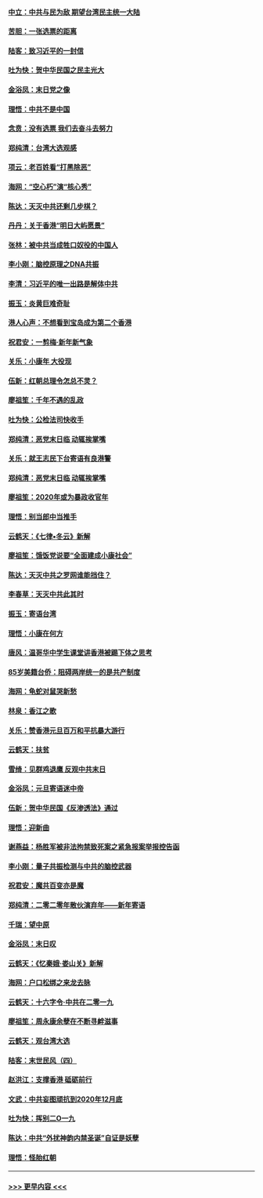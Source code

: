 #### [中立：中共与民为敌 期望台湾民主统一大陆](../pages/nsc993/n11790392.md?t=01140233) 
#### [苦胆：一张选票的距离](../pages/nsc993/n11788914.md?t=01140233) 
#### [陆客：致习近平的一封信](../pages/nsc993/n11788867.md?t=01140233) 
#### [吐为快：贺中华民国之民主光大](../pages/nsc993/n11788618.md?t=01140233) 
#### [金浴凤：末日党之像](../pages/nsc993/n11787475.md?t=01140233) 
#### [理悟：中共不是中国](../pages/nsc993/n11787463.md?t=01140233) 
#### [念贲：没有选票  我们去奋斗去努力](../pages/nsc993/n11787398.md?t=01140233) 
#### [郑纯清：台湾大选观感](../pages/nsc993/n11786210.md?t=01140233) 
#### [项云：老百姓看“打黑除恶”](../pages/nsc993/n11785398.md?t=01140233) 
#### [海网：“空心朽”演“核心秀”](../pages/nsc993/n11783874.md?t=01140233) 
#### [陈达：天灭中共还剩几步棋？](../pages/nsc993/n11783719.md?t=01140233) 
#### [丹丹：关于香港“明日大屿愿景”](../pages/nsc993/n11783273.md?t=01140233) 
#### [张林：被中共当成牲口奴役的中国人](../pages/nsc993/n11782397.md?t=01140233) 
#### [李小刚：脑控原理之DNA共振](../pages/nsc993/n11780962.md?t=01140233) 
#### [李清：习近平的唯一出路是解体中共](../pages/nsc993/n11780866.md?t=01140233) 
#### [振玉：炎黄巨难奇耻](../pages/nsc993/n11779632.md?t=01140233) 
#### [港人心声：不想看到宝岛成为第二个香港](../pages/nsc993/n11778817.md?t=01140233) 
#### [祝君安：一剪梅‧新年新气象](../pages/nsc993/n11776340.md?t=01140233) 
#### [关乐：小康年 大役现](../pages/nsc993/n11774213.md?t=01140233) 
#### [伍新：红朝总理令怎总不灵？](../pages/nsc993/n11770813.md?t=01140233) 
#### [廖祖笙：千年不遇的乱政](../pages/nsc993/n11770373.md?t=01140233) 
#### [吐为快：公检法司快收手](../pages/nsc993/n11770359.md?t=01140233) 
#### [郑纯清：恶党末日临 动辄挨掌嘴](../pages/nsc993/n11769912.md?t=01140233) 
#### [关乐：就王志民下台寄语有良港警](../pages/nsc993/n11769903.md?t=01140233) 
#### [郑纯清：恶党末日临 动辄挨掌嘴](../pages/nsc993/n11769356.md?t=01140233) 
#### [廖祖笙：2020年或为暴政收官年](../pages/nsc993/n11768216.md?t=01140233) 
#### [理悟：别当郎中当推手](../pages/nsc993/n11768243.md?t=01140233) 
#### [云鹤天：《七律▪冬云》新解](../pages/nsc993/n11768204.md?t=01140233) 
#### [廖祖笙：饿饭党说要“全面建成小康社会”](../pages/nsc993/n11767482.md?t=01140233) 
#### [陈达：天灭中共之罗网谁能挡住？](../pages/nsc993/n11767465.md?t=01140233) 
#### [李春草：天灭中共此其时](../pages/nsc993/n11767452.md?t=01140233) 
#### [振玉：寄语台湾](../pages/nsc993/n11767432.md?t=01140233) 
#### [理悟：小康在何方](../pages/nsc993/n11767394.md?t=01140233) 
#### [唐风：温哥华中学生课堂讲香港被踢下体之思考](../pages/nsc993/n11766848.md?t=01140233) 
#### [85岁美籍台侨：阻碍两岸统一的是共产制度](../pages/nsc993/n11765043.md?t=01140233) 
#### [海网：龟蛇对鼠哭新愁](../pages/nsc993/n11764895.md?t=01140233) 
#### [林泉：香江之歌](../pages/nsc993/n11764415.md?t=01140233) 
#### [关乐：赞香港元旦百万和平抗暴大游行](../pages/nsc993/n11764382.md?t=01140233) 
#### [云鹤天：扶贫](../pages/nsc993/n11764245.md?t=01140233) 
#### [雪绮：见群鸡退鹰  反观中共末日](../pages/nsc993/n11762112.md?t=01140233) 
#### [金浴凤：元旦寄语迷中帝](../pages/nsc993/n11761788.md?t=01140233) 
#### [伍新：贺中华民国《反渗透法》通过](../pages/nsc993/n11761994.md?t=01140233) 
#### [理悟：迎新曲](../pages/nsc993/n11761152.md?t=01140233) 
#### [谢燕益：杨胜军被非法拘禁致死案之紧急报案举报控告函](../pages/nsc993/n11756134.md?t=01140233) 
#### [李小刚：量子共振检测与中共的脑控武器](../pages/nsc993/n11754518.md?t=01140233) 
#### [祝君安：魔共百变亦是魔](../pages/nsc993/n11754469.md?t=01140233) 
#### [郑纯清：二零二零年散伙演弃年——新年寄语](../pages/nsc993/n11754195.md?t=01140233) 
#### [千瑞：望中原](../pages/nsc993/n11754159.md?t=01140233) 
#### [金浴凤：末日叹](../pages/nsc993/n11752359.md?t=01140233) 
#### [云鹤天：《忆秦娥‧娄山关》新解](../pages/nsc993/n11752348.md?t=01140233) 
#### [海网：户口松绑之来龙去脉](../pages/nsc993/n11752328.md?t=01140233) 
#### [云鹤天：十六字令‧中共在二零一九](../pages/nsc993/n11752305.md?t=01140233) 
#### [廖祖笙：周永康余孽在不断寻衅滋事](../pages/nsc993/n11751013.md?t=01140233) 
#### [云鹤天：观台湾大选](../pages/nsc993/n11751007.md?t=01140233) 
#### [陆客：末世民风（四）](../pages/nsc993/n11749203.md?t=01140233) 
#### [赵洪江：支撑香港 砥砺前行](../pages/nsc993/n11748482.md?t=01140233) 
#### [文武：中共妄图顽抗到2020年12月底](../pages/nsc993/n11748446.md?t=01140233) 
#### [吐为快：挥别二O一九](../pages/nsc993/n11748411.md?t=01140233) 
#### [陈达：中共“外扰神韵内禁圣诞”自证是妖孽](../pages/nsc993/n11748226.md?t=01140233) 
#### [理悟：怪胎红朝](../pages/nsc993/n11748206.md?t=01140233) 

----
#### [ >>> 更早内容 <<< ](../indexes/nsc993-earlier.md)
